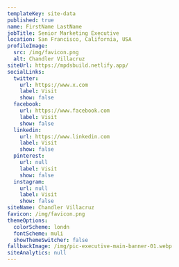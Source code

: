 ```yaml
---
templateKey: site-data
published: true
name: FirstName LastName
jobTitle: Senior Marketing Executive
location: San Francisco, California, USA
profileImage:
  src: /img/favicon.png
  alt: Chandler Villacruz
siteUrl: https://mpdsbuild.netlify.app/
socialLinks:
  twitter:
    url: https://www.x.com
    label: Visit
    show: false
  facebook:
    url: https://www.facebook.com
    label: Visit
    show: false
  linkedin:
    url: https://www.linkedin.com
    label: Visit
    show: false
  pinterest:
    url: null
    label: Visit
    show: false
  instagram:
    url: null
    label: Visit
    show: false
siteName: Chandler Villacruz
favicon: /img/favicon.png
themeOptions:
  colorScheme: londn
  fontScheme: muli
  showThemeSwitcher: false
fallbackImage: /img/pic-executive-main-banner-01.webp
siteAnalytics: null
---
```

